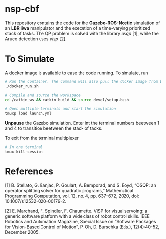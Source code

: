 # nsp-cbf
This repository contains the code for the **Gazebo-ROS-Noetic** simulation of an **LBR iiwa** manipulator and the execution of a time-varying prioritized stack of tasks. The QP problem is solved with the library *osqp* [1], while the Aruco detection uses *visp* [2].

# To Simulate

A docker image is available to ease the code running. To simulate, run

```bash
# Run the container. The command will also pull the docker image from DockerHub
./docker_run.sh
```
```bash
# Compile and source the workspace
cd /catkin_ws && catkin build && source devel/setup.bash
```

```bash
# Open multiple terminals and start the simulation
tmuxp load launch.yml
```

**Unpause** the Gazebo simulation. Enter int the terminal numbers beetween 1 and 4 to transition beetween the stack of tacks.


To exit from the terminal multiplexer
```bash
# In one terminal
tmux kill-session
```


# References

[1] B. Stellato, G. Banjac, P. Goulart, A. Bemporad, and S. Boyd, “OSQP: an operator splitting solver for quadratic programs,” Mathematical Programming Computation, vol. 12, no. 4, pp. 637–672, 2020, doi: 10.1007/s12532-020-00179-2.

[2] E. Marchand, F. Spindler, F. Chaumette. ViSP for visual servoing: a generic software platform with a wide class of robot control skills. IEEE Robotics and Automation Magazine, Special Issue on “Software Packages for Vision-Based Control of Motion”, P. Oh, D. Burschka (Eds.), 12(4):40-52, December 2005.
